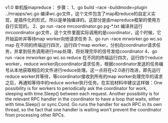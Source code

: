 v1.0
单机版mapreduce：
步骤：
1、go build -race -buildmode=plugin ../mrapps/wc.go 编译wc.go文件，这个文件包含了map和reduce的自定义实现，是插件化的形式，所以是单独编译的。这部分是由mapreduce框架的使用方自行实现的。
2、go run -race mrcoordinator.go pg-*.txt 编译并运行mrcoordinator.go文件，这个文件里面实际调用的是coordinator，这个时候，它开始监听并等待map worker向他请求任务
3、go run -race mrworker.go wc.so map 在不同的终端运行四次，运行四个map worker，分别向coordinator请求任务，并拿到任务调用进行map处理，将处理完毕的信号发给coordinator
4、go run -race mrworker.go wc.so reduce 在不同的终端运行四次，运行四个reduce worker，reduce worker向coordinator请求任务，根据coordinator发送的任务编号从本地获取相应的文件进行reduce处理。这一点将在v2.0进行改进，即先运行reduce worker并等待，等coordinator接收到所有的map worker处理完毕的请求之后，再通知等待中的reduce worker执行任务。在实验材料中建议这样做：One possibility is for workers to periodically ask the coordinator for work, sleeping with time.Sleep() between each request. Another possibility is for the relevant RPC handler in the coordinator to have a loop that waits, either with time.Sleep() or sync.Cond. Go runs the handler for each RPC in its own thread, so the fact that one handler is waiting won't prevent the coordinator from processing other RPCs.